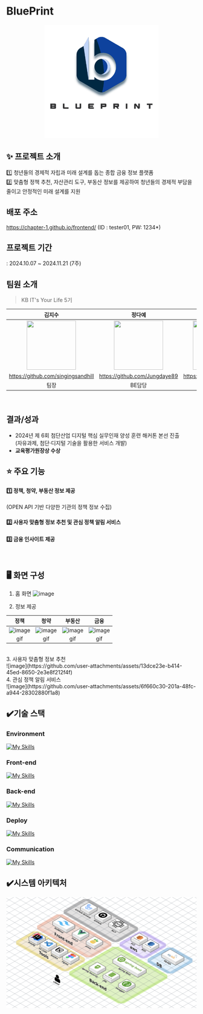 # BluePrint
<p align="center">
<img width="300" src="https://github.com/Chapter-1/.github/blob/main/%E1%84%8E%E1%85%A5%E1%86%BC%E1%84%89%E1%85%A1%E1%84%8C%E1%85%B5%E1%86%AB%20%E1%84%85%E1%85%A9%E1%84%80%E1%85%A9.PNG"></p>

## ✨ 프로젝트 소개
:one: 청년들의 경제적 자립과 미래 설계를 돕는 종합 금융 정보 플랫폼 <br/>
:two: 맞춤형 정책 추천, 자산관리 도구, 부동산 정보를 제공하여 청년들의 경제적 부담을 줄이고 안정적인 미래 설계를 지원

## 배포 주소
https://chapter-1.github.io/frontend/ (ID :  tester01, PW: 1234*)

## **프로젝트 기간**
: 2024.10.07 ~ 2024.11.21 (7주) <br/>

## 팀원 소개
> KB IT's Your Life 5기 <br/>

| 김지수 | 정다예 | 김지우 |
|:----:|:----:|:----: |
|<a href="https://github.com/singingsandhill"><img height="130px" width="130px" src="https://avatars.githubusercontent.com/u/64348312?v=4"/></a> | <a href="https://github.com/Jungdaye89"><img height="130px" width="130px" src="https://avatars.githubusercontent.com/u/155501200?v=4"/></a>   | <a href="https://github.com/woo427"><img height="130px" width="130px" src="https://avatars.githubusercontent.com/u/170384966?v=4"/></a>
| https://github.com/singingsandhill | https://github.com/Jungdaye89 | https://github.com/woo427 
|팀장|BE담당|FE 담당
<br/>

## 결과/성과
- 2024년 제 6회 첨단산업 디지털 핵심 실무인재 양성 훈련 해커톤 본선 진출<br/>
 (자유과제, 첨단‧디지털 기술을 활용한 서비스 개발)
- **교육평가원장상 수상**

## ⭐ 주요 기능
#### :one: 정책, 청약, 부동산 정보 제공 <br/>
(OPEN API 기반 다양한 기관의 정책 정보 수집) <br/>
#### :two: 사용자 맞춤형 정보 추천 및 관심 정책 알림 서비스 <br/>
#### :three: 금융 인사이트 제공 <br/>
<br/>

## 🖥️ 화면 구성
1. 홈 화면
   ![image](https://github.com/user-attachments/assets/d7aaf59c-40b8-4706-bdce-bba978eaf21f)

2. 정보 제공
   
  | 정책 | 청약 | 부동산 | 금융 |
  |:----:|:----:|:----: |:----: |
  |![image](https://github.com/user-attachments/assets/ba996c48-f82b-4c75-a617-46127b292e4a)|![image](https://github.com/user-attachments/assets/3747d0aa-fcc0-46d5-b56c-514a623092a3)|![image](https://github.com/user-attachments/assets/08d923d0-2d39-46ec-b68e-a44f0d2e4601)|![image](https://github.com/user-attachments/assets/6e9c2541-d2b6-4017-9ffd-9d5282e1ddf0)
  | gif | gif| gif | gif
<br/>
3. 사용자 맞춤형 정보 추천<br/>
![image](https://github.com/user-attachments/assets/13dce23e-b414-45ed-8650-2e3e8f212f4f)
<br/>
4. 관심 정책 알림 서비스<br/>
![image](https://github.com/user-attachments/assets/6f660c30-201a-48fc-a944-28302880f1a8)

<br/>

## :heavy_check_mark:기술 스택
### Environment
[![My Skills](https://skillicons.dev/icons?i=py,java,js,vscode,idea,github)](https://skillicons.dev)

### Front-end
[![My Skills](https://skillicons.dev/icons?i=tailwind,pinia,vue)](https://skillicons.dev)

### Back-end
[![My Skills](https://skillicons.dev/icons?i=mysql,spring,gradle)](https://skillicons.dev)

### Deploy
[![My Skills](https://skillicons.dev/icons?i=githubactions,aws)](https://skillicons.dev)

### Communication
[![My Skills](https://skillicons.dev/icons?i=notion,discord)](https://skillicons.dev)

## :heavy_check_mark:시스템 아키텍처
<img width="700" src="https://github.com/Chapter-1/.github/blob/main/%E1%84%89%E1%85%B5%E1%84%89%E1%85%B3%E1%84%90%E1%85%A6%E1%86%B7%20%E1%84%8B%E1%85%A1%E1%84%8F%E1%85%B5%E1%84%90%E1%85%A6%E1%86%A8%E1%84%8E%E1%85%A5.png">




